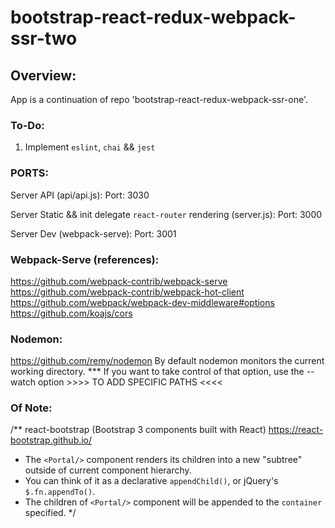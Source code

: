 # bootstrap-react-redux-webpack-ssr-two


## Overview:

App is a continuation of repo 'bootstrap-react-redux-webpack-ssr-one'.


### To-Do:

  1) Implement `eslint`, `chai` && `jest`


### PORTS:

  Server API (api/api.js):
    Port: 3030

  Server Static && init delegate `react-router` rendering (server.js):
    Port: 3000

  Server Dev (webpack-serve):
    Port: 3001


### Webpack-Serve (references):

  https://github.com/webpack-contrib/webpack-serve
  https://github.com/webpack-contrib/webpack-hot-client
  https://github.com/webpack/webpack-dev-middleware#options
  https://github.com/koajs/cors


### Nodemon:

  https://github.com/remy/nodemon
  By default nodemon monitors the current working directory. 
  *** If you want to take control of that option, use the --watch option >>>> TO ADD SPECIFIC PATHS <<<<


### Of Note:

/** react-bootstrap (Bootstrap 3 components built with React) https://react-bootstrap.github.io/
 * The `<Portal/>` component renders its children into a new "subtree" outside of current component hierarchy.
 * You can think of it as a declarative `appendChild()`, or jQuery's `$.fn.appendTo()`.
 * The children of `<Portal/>` component will be appended to the `container` specified.
 */